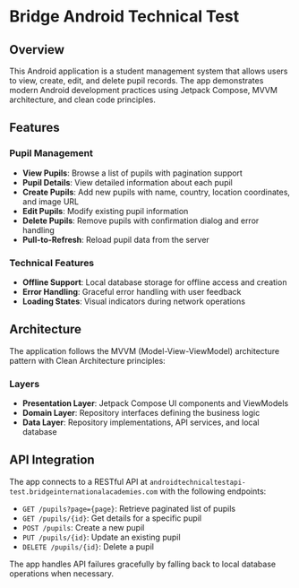 # Bridge Android Technical Test

## Overview
This Android application is a student management system that allows users to view, create, edit, and delete pupil records. 
The app demonstrates modern Android development practices using Jetpack Compose, MVVM architecture, and clean code principles.

## Features

### Pupil Management
- **View Pupils**: Browse a list of pupils with pagination support
- **Pupil Details**: View detailed information about each pupil
- **Create Pupils**: Add new pupils with name, country, location coordinates, and image URL
- **Edit Pupils**: Modify existing pupil information
- **Delete Pupils**: Remove pupils with confirmation dialog and error handling
- **Pull-to-Refresh**: Reload pupil data from the server

### Technical Features
- **Offline Support**: Local database storage for offline access and creation
- **Error Handling**: Graceful error handling with user feedback
- **Loading States**: Visual indicators during network operations

## Architecture

The application follows the MVVM (Model-View-ViewModel) architecture pattern with Clean Architecture principles:

### Layers
- **Presentation Layer**: Jetpack Compose UI components and ViewModels
- **Domain Layer**: Repository interfaces defining the business logic
- **Data Layer**: Repository implementations, API services, and local database

## API Integration

The app connects to a RESTful API at `androidtechnicaltestapi-test.bridgeinternationalacademies.com` with the following endpoints:

- `GET /pupils?page={page}`: Retrieve paginated list of pupils
- `GET /pupils/{id}`: Get details for a specific pupil
- `POST /pupils`: Create a new pupil
- `PUT /pupils/{id}`: Update an existing pupil
- `DELETE /pupils/{id}`: Delete a pupil

The app handles API failures gracefully by falling back to local database operations when necessary.